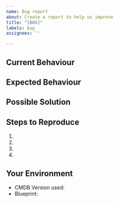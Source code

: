 ```yaml
---
name: Bug report
about: Create a report to help us improve
title: "[BUG]"
labels: bug
assignees: ''

---
```


## Current Behaviour
<!-- What happens instead? -->

## Expected Behaviour
<!-- What did you think should happen? -->

## Possible Solution
<!-- If you have one, suggest a fix/reason for the bug -->

## Steps to Reproduce
<!-- Provide a link to a live example, or set of steps to reproduce this bug -->
1.
2.
3.
4.

## Your Environment
* CMDB Version used: <!-- listed in .cmdb in the root of your cmdb -->
* Blueprint: <!-- output of "hamlet entrance invoke-entrance -e blueprint" -->

<!-- please ensure you redact any secure or personally identifying information -->
<!-- Include as many relevant details about the environment you experienced the bug in -->
